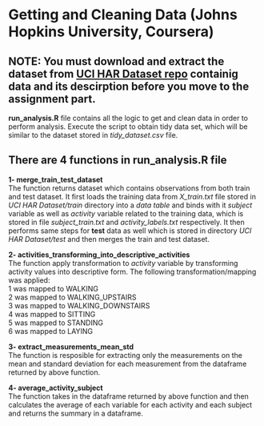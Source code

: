 # Getting and Cleaning Data (Johns Hopkins University, Coursera)  
## NOTE: You must download and extract the dataset from [UCI HAR Dataset repo](https://d396qusza40orc.cloudfront.net/getdata%2Fprojectfiles%2FUCI%20HAR%20Dataset.zip) containig data and its descirption before you move to the assignment part.
**run_analysis.R** file contains all the logic to get and clean data in order to perform analysis. Execute the script to obtain tidy data set, which will be similar to the dataset stored in _tidy_dataset.csv_ file.
  
## There are 4 functions in run_analysis.R file  
**1- merge_train_test_dataset**  
The function returns dataset which contains observations from both train and test dataset. It first loads the training data from _X_train.txt_ file stored in _UCI HAR Dataset/train_ directory into a _data table_ and binds with it _subject_ variable as well as _activity_ variable related to the training data, which is stored in file _subject_train.txt_ and _activity_labels.txt_ respectively. It then performs same steps for **test** data as well which is stored in directory _UCI HAR Dataset/test_ and then merges the train and test dataset.  

**2- activities_transforming_into_descriptive_activities**  
The function apply transformation to _activity_ variable by transforming activity values into descriptive form. The following transformation/mapping was applied:  
1 was mapped to WALKING  
2 was mapped to WALKING_UPSTAIRS  
3 was mapped to WALKING_DOWNSTAIRS  
4 was mapped to SITTING  
5 was mapped to STANDING  
6 was mapped to LAYING  

**3- extract_measurements_mean_std**  
The function is resposible for extracting only the measurements on the mean and standard deviation for each measurement from the dataframe returned by above function.  

**4- average_activity_subject**  
The function takes in the dataframe returned by above function and then calculates the average of each variable for each activity and each subject and returns the summary in a dataframe. 

